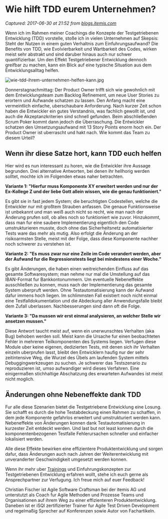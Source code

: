 # Wie hilft TDD eurem Unternehmen?

_Captured: 2017-06-30 at 21:52 from [blogs.itemis.com](https://blogs.itemis.com/de/wie-hilft-tdd-eurem-unternehmen?utm_source=hs_email&utm_medium=email&utm_content=53657294&_hsenc=p2ANqtz-8LkGG5VVVQLoqmVuBHspeMz2Ot0VQBVKQzgMqThYjfdB7dqiwdEKRjcOnaH63WbGJ_0Zwsj1gzz1iLlTNFZr8ZYtOAgA&_hsmi=53657294)_

Wenn ich im Rahmen meiner Coachings die Konzepte der Testgetriebenen Entwicklung (TDD) vorstelle, stoße ich in vielen Unternehmen auf Skepsis: Steht der Nutzen in einem guten Verhaltnis zum Einfuhrungsaufwand? Die Benefits von TDD, wie Evolvierbarkeit und Wartbarkeit des Codes, wirken meist sehr abstrakt und sind daruber hinaus auch nur schwer quantifizierbar. Um den Effekt Testgetriebener Entwicklung dennoch greifbar zu machen, kann ein Blick auf eine typische Situation aus dem Entwicklungsalltag helfen.

![wie-tdd-ihrem-unternehmen-helfen-kann.jpg](https://blogs.itemis.com/hs-fs/hubfs/Blog/Agile/die-menschliche-glu%CC%88hbirne-hilft.jpg?t=1498831770942&width=2172&name=die-menschliche-glu%CC%88hbirne-hilft.jpg)

Donnerstagnachmittag: Der Product Owner trifft sich wie gewohnlich mit dem Entwicklungsteam zum Backlog Refinement, um neue User Stories zu erortern und Aufwande schatzen zu lassen. Den Anfang macht eine vermeintlich einfache, uberschaubare Anforderung. Nach kurzer Zeit schon haben die Entwickler ein gutes Verstandnis, was fachlich gewollt ist, und auch die Akzeptanzkriterien sind schnell gefunden. Beim abschließenden Scrum Poker kommt dann jedoch die Überraschung. Die Entwickler schatzen den Umsetzungsaufwand mit 13 Story Points enorm hoch ein. Der Product Owner ist uberrascht und hakt nach. Wie kommt das Team zu diesem Urteil?

## **Wenn ihr diese Satze hort, kann TDD euch helfen**

Hier wird es nun interessant zu horen, wie die Entwickler ihre Aussage begrunden. Drei alternative Antworten, bei denen ihr hellhorig werden solltet, mochte ich im Folgenden etwas naher betrachten.

**Variante 1: "Hierfur muss Komponente XY erweitert werden und nur der Ex-Kollege Z und der liebe Gott allein wissen, wie die genau funktioniert."**

Es gibt sie in fast jedem System; die beruchtigten Codestellen, welche die Entwickler nur mit großtem Strauben anfassen. Die genaue Funktionsweise ist unbekannt und man weiß auch nicht so recht, wie man nach der Änderung prufen soll, ob alles noch so funktioniert wie zuvor. Hinzukommt, dass man fur eine saubere Implementierung eigentlich den Code umstrukturieren musste, doch ohne das Sicherheitsnetz automatisierter Tests ware das mehr als mutig. Also erfolgt die Änderung an der risikoarmsten Stelle, meist mit der Folge, dass diese Komponente nachher noch schwerer zu verstehen ist.

**Variante 2: "Es muss zwar nur eine Zeile im Code verandert werden, aber der Aufwand fur die Regressionstests liegt bei mindestens einer Woche."**

Es gibt Änderungen, die haben einen weitreichenden Einfluss auf das gesamte Softwaresystem; man nehme nur mal die Umstellung auf das IBAN-Format fur Bankkontonummern. Um eventuelle Nebeneffekte ausschließen zu konnen, muss nach der Implementierung das gesamte System uberpruft werden. Ohne Testautomatisierung kann der Aufwand dafur immens hoch liegen. Im schlimmsten Fall existiert noch nicht einmal eine Testfalldokumentation und die Abdeckung aller Anwendungsfalle bleibt dem Zufall uberlassen. Nachbesserungen sind dann oft die Folge.

**Variante 3: "Da mussen wir erst einmal analysieren, an welcher Stelle wir ansetzen mussen."**

Diese Antwort taucht meist auf, wenn ein unerwunschtes Verhalten (aka Bug) behoben werden soll. Meist kann die Ursache fur einen beobachteten Fehler in mehreren Teilkomponenten des Systems liegen. Verfugen diese Module uber keine eigenen, dedizierten Tests, mit denen sich ihr Verhalten einzeln uberprufen lasst, bleibt den Entwicklern haufig nur der sehr zeitintensive Weg, die Wurzel des Übels am laufenden System mittels Debuggingwerkzeugen zu suchen. Je schwerer das Testszenario zu reproduzieren ist, umso aufwandiger wird dieses Verfahren. Eine einigermaßen stichhaltige Abschatzung des erwarteten Aufwandes ist meist nicht moglich.

## **Änderungen ohne Nebeneffekte dank TDD**

Fur alle diese Szenarien bietet die Testgetriebene Entwicklung eine Losung. Sie schafft es durch die hohe Testabdeckung einen Rahmen zu schaffen, in dem jede Komponente gefahrlos erweitert und umstrukturiert werden kann. Nebeneffekte von Änderungen konnen dank Testautomatisierung in kurzester Zeit entdeckt werden. Und last but not least konnen durch die komponentenbezogenen Testfalle Fehlerursachen schneller und einfacher lokalisiert werden.

Alle diese Effekte bewirken eine effizientere Produktentwicklung und sorgen dafur, dass Änderungen auch nach Jahren der Weiterentwicklung mit unveranderter Geschwindigkeit umgesetzt werden konnen.

Wenn ihr mehr uber [Trainings](https://www.eventbrite.de/e/isqi-certified-agile-test-driven-development-tickets-31152079709) und Einfuhrungskonzepten zur Testgetriebenen Entwicklung erfahren wollt, stehe ich euch gerne als Ansprechpartner zur Verfugung. Ich freue mich auf euer Feedback!

Christian Fischer ist Agile Software Craftsman bei der itemis AG und unterstutzt als Coach fur Agile Methoden und Prozesse Teams und Organisationen auf ihrem Weg zu einer effizienteren Produktentwicklung. Daneben ist er iSQI zertifizierter Trainer fur Agile Test Driven Development und regelmaßig Sprecher auf Konferenzen sowie Autor von Fachartikeln.
